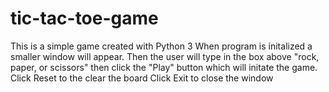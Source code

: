# tic-tac-toe-game
This is a simple game created with Python 3
When program is initalized a smaller window will appear. Then the user will type in the box above "rock, paper, or scissors" then click the "Play" button which will initate the game. 
Click Reset to the clear the board
Click Exit to close the window
